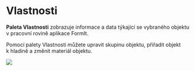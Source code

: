 # Vlastnosti

**Paleta Vlastnosti** zobrazuje informace a data týkající se vybraného objektu v pracovní rovině aplikace FormIt.

Pomocí palety Vlastnosti můžete upravit skupinu objektu, přiřadit objekt k hladině a změnit materiál objektu.

![](../.gitbook/assets/properties\_palette.png)
